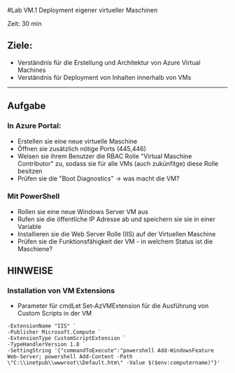 #Lab VM.1 Deployment eigener virtueller Maschinen

Zeit: 30 min

## Ziele: 
- Verständnis für die Erstellung und Architektur von Azure Virtual Machines
- Verständnis für Deployment von Inhalten innerhalb von VMs
---	
## Aufgabe

### In Azure Portal:
- Erstellen sie eine neue virtuelle Maschine
- Öffnen sie zusätzlich nötige Ports (445,446)
- Weisen sie ihrem Benutzer die RBAC Rolle "Virtual Maschine Contributor" zu, sodass sie für alle VMs (auch zukünfitge) diese Rolle besitzen
- Prüfen sie die "Boot Diagnostics" -> was macht die VM?
		
### Mit PowerShell
- Rollen sie eine neue Windows Server VM aus
- Rufen sie die öffentliche IP Adresse ab und speichern sie sie in einer Variable
- Installieren sie die Web Server Rolle (IIS) auf der Virtuellen Maschine
- Prüfen sie die Funktionsfähigkeit der VM - in welchem Status ist die Maschiene?

## HINWEISE

### Installation von VM Extensions

- Parameter für cmdLet Set-AzVMExtension für die Ausführung von Custom Scripts in der VM
```
-ExtensionName "IIS" `
-Publisher Microsoft.Compute `
-ExtensionType CustomScriptExtension `
-TypeHandlerVersion 1.8 `
-SettingString '{"commandToExecute":"powershell Add-WindowsFeature  Web-Server; powershell Add-Content -Path \"C:\\inetpub\\wwwroot\\Default.htm\" -Value $($env:computername)"}'
```